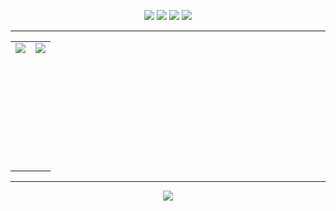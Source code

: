 <p align="center">
    <img src="https://img.shields.io/badge/TypeScript-007ACC?style=for-the-badge&logo=typescript&logoColor=white"/>
    <img src="https://img.shields.io/badge/Python-3776AB?style=for-the-badge&logo=python&logoColor=white"/>
    <img src="https://img.shields.io/badge/AI-00C853?style=for-the-badge&logo=OpenAI&logoColor=white"/>
    <img src="https://img.shields.io/badge/Prompt%20Engineering-FF6F00?style=for-the-badge"/>
</p>

---

<table align="center">
    <tr>
        <td align="center" valign="top">
            <img src="https://github-readme-stats.vercel.app/api/top-langs/?username=pyroghy&layout=compact&theme=radical" style="min-height: 200px;"/>
        </td>
        <td align="center" valign="top">
            <img src="https://github-readme-stats.vercel.app/api?username=pyroghy&show_icons=true&theme=radical" style="min-height: 200px;"/>
        </td>
    </tr>
</table>

---

<p align="center">
    <img src="https://github-profile-trophy.vercel.app/?username=pyroghy&theme=radical&row=1&column=6&title=Joined2020,Commit,Experience,Stars,Followers,Repositories"/>
</p>
